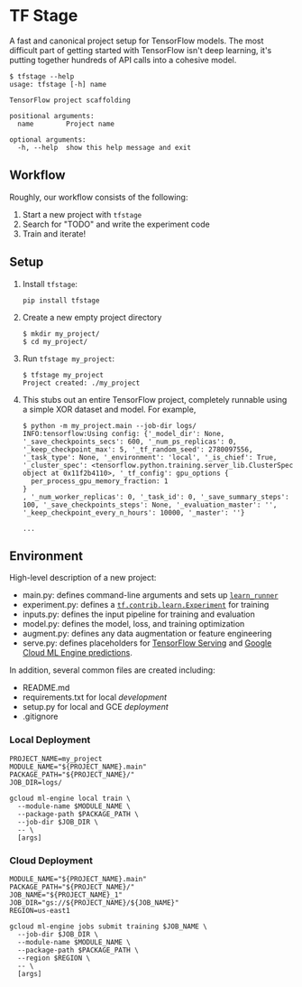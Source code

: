 # TF Stage

A fast and canonical project setup for TensorFlow models. The most difficult part of getting started with TensorFlow isn't deep learning, it's putting together hundreds of API calls into a cohesive model.

```
$ tfstage --help
usage: tfstage [-h] name

TensorFlow project scaffolding

positional arguments:
  name        Project name

optional arguments:
  -h, --help  show this help message and exit
```

## Workflow

Roughly, our workflow consists of the following:

1. Start a new project with `tfstage`
2. Search for "TODO" and write the experiment code
3. Train and iterate!

## Setup

1. Install `tfstage`:

    ```
    pip install tfstage
    ```

2. Create a new empty project directory

    ```
    $ mkdir my_project/
    $ cd my_project/
    ```

3. Run `tfstage my_project`:

    ```
    $ tfstage my_project
    Project created: ./my_project
    ```

4. This stubs out an entire TensorFlow project, completely runnable using a simple XOR dataset and model. For example,

    ```
    $ python -m my_project.main --job-dir logs/
    INFO:tensorflow:Using config: {'_model_dir': None, '_save_checkpoints_secs': 600, '_num_ps_replicas': 0, '_keep_checkpoint_max': 5, '_tf_random_seed': 2780097556, '_task_type': None, '_environment': 'local', '_is_chief': True, '_cluster_spec': <tensorflow.python.training.server_lib.ClusterSpec object at 0x11f2b4110>, '_tf_config': gpu_options {
      per_process_gpu_memory_fraction: 1
    }
    , '_num_worker_replicas': 0, '_task_id': 0, '_save_summary_steps': 100, '_save_checkpoints_steps': None, '_evaluation_master': '', '_keep_checkpoint_every_n_hours': 10000, '_master': ''}
    
    ...
    ```

## Environment

High-level description of a new project:

- main.py: defines command-line arguments and sets up [`learn_runner`](https://goo.gl/I6TwxA)
- experiment.py: defines a [`tf.contrib.learn.Experiment`](https://goo.gl/nMvwLx) for training
- inputs.py: defines the input pipeline for training and evaluation
- model.py: defines the model, loss, and training optimization
- augment.py: defines any data augmentation or feature engineering
- serve.py: defines placeholders for [TensorFlow Serving](https://goo.gl/bM3jpA) and [Google Cloud ML Engine predictions](https://goo.gl/yTBv2e).

In addition, several common files are created including:

- README.md
- requirements.txt for local _development_
- setup.py for local and GCE _deployment_
- .gitignore

### Local Deployment

```
PROJECT_NAME=my_project
MODULE_NAME="${PROJECT_NAME}.main"
PACKAGE_PATH="${PROJECT_NAME}/"
JOB_DIR=logs/

gcloud ml-engine local train \
  --module-name $MODULE_NAME \
  --package-path $PACKAGE_PATH \
  --job-dir $JOB_DIR \
  -- \
  [args]
```

### Cloud Deployment

```
MODULE_NAME="${PROJECT_NAME}.main"
PACKAGE_PATH="${PROJECT_NAME}/"
JOB_NAME="${PROJECT_NAME}_1"
JOB_DIR="gs://${PROJECT_NAME}/${JOB_NAME}"
REGION=us-east1

gcloud ml-engine jobs submit training $JOB_NAME \
  --job-dir $JOB_DIR \
  --module-name $MODULE_NAME \
  --package-path $PACKAGE_PATH \
  --region $REGION \
  -- \
  [args]
```
